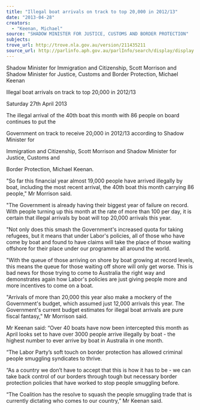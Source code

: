 ```yaml
---
title: "Illegal boat arrivals on track to top 20,000 in 2012/13"
date: "2013-04-28"
creators:
  - "Keenan, Michael"
source: "SHADOW MINISTER FOR JUSTICE, CUSTOMS AND BORDER PROTECTION"
subjects:
trove_url: http://trove.nla.gov.au/version/211435211
source_url: http://parlinfo.aph.gov.au/parlInfo/search/display/display.w3p;query=Id%3A%22media/pressrel/2406112%22
---
```


 Shadow Minister for Immigration and Citizenship, Scott Morrison and Shadow Minister  for Justice, Customs and Border Protection, Michael Keenan 

 Illegal boat arrivals on track to top 20,000 in 2012/13 

 Saturday 27th April 2013 

 The illegal arrival of the 40th boat this month with 86 people on board continues to put the 

 Government on track to receive 20,000 in 2012/13 according to Shadow Minister for 

 Immigration and Citizenship, Scott Morrison and Shadow Minister for Justice, Customs and 

 Border Protection, Michael Keenan.    

 "So far this financial year almost 19,000 people have arrived illegally by boat, including the most  recent arrival, the 40th boat this month carrying 86 people," Mr Morrison said.    

 "The Government is already having their biggest year of failure on record. With people turning  up this month at the rate of more than 100 per day, it is certain that illegal arrivals by boat will  top 20,000 arrivals this year.   

 "Not only does this smash the Government's increased quota for taking refugees, but it means  that under Labor's policies, all of those who have come by boat and found to have claims will  take the place of those waiting offshore for their place under our programme all around the  world.   

 "With the queue of those arriving on shore by boat growing at record levels, this means the  queue for those waiting off shore will only get worse. This is bad news for those trying to come  to Australia the right way and demonstrates again how Labor's policies are just giving people  more and more incentives to come on a boat.   

 "Arrivals of more than 20,000 this year also make a mockery of the Government's budget, which  assumed just 12,000 arrivals this year. The Government's current budget estimates for illegal  boat arrivals are pure fiscal fantasy," Mr Morrison said.       

 Mr Keenan said: “Over 40 boats have now been intercepted this month as April looks set to have  over 3000 people arrive illegally by boat - the highest number to ever arrive by boat in  Australia in one month.      

 “The Labor Party’s soft touch on border protection has allowed criminal people smuggling  syndicates to thrive.      

 “As a country we don’t have to accept that this is how it has to be - we can take back control of  our borders through tough but necessary border protection policies that have worked to stop  people smuggling before.      

 “The Coalition has the resolve to squash the people smuggling trade that is currently dictating  who comes to our country,” Mr Keenan said.    

